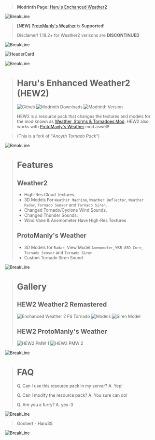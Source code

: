 > **Modrinth Page:** [Haru's Enchanced Weather2](https://modrinth.com/resourcepack/hew2)

![BreakLine](https://cdn.modrinth.com/data/cached_images/ae09455d1d140ea09fdff4076d369472a9111f9f.png)

> **[NEW]** [ProtoManly's Weather](https://modrinth.com/mod/protomanlys-weather) is **Supported**!
>
> Disclamer! 1.18.2+ for Weather2 verisons are **DISCONTINUED**

![BreakLine](https://cdn.modrinth.com/data/cached_images/ae09455d1d140ea09fdff4076d369472a9111f9f.png)

![HeaderCard](https://cdn.modrinth.com/data/cached_images/3765406a547d83d1d4097719c51acef6a1e47685.png)

![BreakLine](https://cdn.modrinth.com/data/cached_images/ae09455d1d140ea09fdff4076d369472a9111f9f.png)

> # Haru's Enhanced Weather2 (HEW2) 
> ![Github](https://img.shields.io/badge/github-Haru3S-blue?style=flat-square&logo=github&logoColor=white&labelColor=555555&link=github.com%2FHaru3S)
 ![Modrinth Downloads](https://img.shields.io/modrinth/dt/NkEN8mqj?color=%231bd96a&label=Downloads&logo=Modrinth&style=flat-square) ![Modrinth Version](https://img.shields.io/modrinth/v/NkEN8mqj?color=00da72&logo=Modrinth&logoColor=00ae60&style=flat-square)
>
> HEW2 is a resource pack that changes the textures and models for the mod known as [Weather, Storms & Tornadoes Mod](https://www.curseforge.com/minecraft/mc-mods/weather-storms-tornadoes).
> HEW2 also works with [ProtoManly's Weather](https://modrinth.com/mod/protomanlys-weather) mod aswell!

> (This is a fork of "_Anoyth Tornado Pack_")

![BreakLine](https://cdn.modrinth.com/data/cached_images/ae09455d1d140ea09fdff4076d369472a9111f9f.png)

> # Features
> ## Weather2
 > - High-Res Cloud Textures.
 > - 3D Models For `Weather Machine`, `Weather Deflector`, `Weather Radar`, `Tornado Sensor` and `Tornado Siren`.
 > - Changed Tornado/Cyclone Wind Sounds.
 > - Changed Thunder Sounds.
> - Wind Vane & Anemometer Have High-Res Textures
>
> ## ProtoManly's Weather
> - 3D Models for `Radar`, View Model `Anemometer`, `WSR-88D Core`, `Tornado Sensor` and `Tornado Siren`
> - Custom Tornado Siren Sound

![BreakLine](https://cdn.modrinth.com/data/cached_images/ae09455d1d140ea09fdff4076d369472a9111f9f.png)

> # Gallery
> ## HEW2 Weather2 Remastered
> ![Enchanced Weather 2 F6 Tornado](https://cdn.modrinth.com/data/NkEN8mqj/images/44cdb2d3f33a65606cfe423a6126cc02821453bc.png)
> ![Models](https://cdn.modrinth.com/data/NkEN8mqj/images/9f261ca2e5e66fd54ef1ff57cd3615d503138532.png)
> ![Siren Model](https://cdn.modrinth.com/data/NkEN8mqj/images/7aa40adb28db04c1d6d10031fe7200c48249f8ff.png)
>
> ## HEW2 ProtoManly's Weather
> ![HEW2 PMW 1](https://cdn.modrinth.com/data/NkEN8mqj/images/ee06af081430cbdd8a4a03ea7b91b7988084dc43.png)
> ![HEW2 PMW 2](https://cdn.modrinth.com/data/NkEN8mqj/images/36e40e45990b3743d881b92ec4d5ef1dca7a9180.png)

![BreakLine](https://cdn.modrinth.com/data/cached_images/ae09455d1d140ea09fdff4076d369472a9111f9f.png)

> # FAQ
> 
> Q. Can I use this resource pack in my server?
> A. Yep!
> 
> Q. Can I modify the resource pack?
> A. You sure can do!
>
> Q. Are you a furry?
> A. yes :3

![BreakLine](https://cdn.modrinth.com/data/cached_images/ae09455d1d140ea09fdff4076d369472a9111f9f.png)

> Goobert - Haru3S

![BreakLine](https://cdn.modrinth.com/data/cached_images/ae09455d1d140ea09fdff4076d369472a9111f9f.png)
